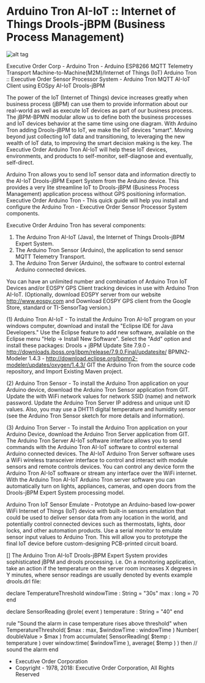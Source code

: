 # Arduino Tron AI-IoT :: Internet of Things Drools-jBPM (Business Process Management)

![alt tag](http://arduinotron.com/wp-content/uploads/2018/05/Arduino_Logotype-e1527283874261.png "Arduino Tron")

Executive Order Corp - Arduino Tron - Arduino ESP8266 MQTT Telemetry Transport Machine-to-Machine(M2M)/Internet of Things (IoT)
Arduino Tron :: Executive Order Sensor Processor System - Arduino Tron MQTT AI-IoT Client using EOSpy AI-IoT Drools-jBPM

The power of the IoT (Internet of Things) device increases greatly when business process (jBPM) can use them to provide information
about our real-world as well as execute IoT devices as part of our business process. The jBPM-BPMN modular allow us to define 
both the business processes and IoT devices behavior at the same time using one diagram. With Arduino Tron adding Drools-jBPM to IoT,
we make the IoT devices "smart". Moving beyond just collecting IoT data and transitioning, to leveraging the new wealth of IoT data, 
to improving the smart decision making is the key. The Executive Order Arduino Tron AI-IoT will help these IoT devices, environments, 
and products to self-monitor, self-diagnose and eventually, self-direct.

Arduino Tron allows you to send IoT sensor data and information directly to the AI-IoT Drools-jBPM Expert System from the Arduino device.
This provides a very lite streamline IoT to Drools-jBPM (Business Process Management) application process without GPS positioning information.
Executive Order Arduino Tron - This quick guide will help you install and configure the Arduino Tron - Executive Order Sensor Processor System components.

Executive Order Arduino Tron has several components:
1. The Arduino Tron AI-IoT (Java), the Internet of Things Drools-jBPM Expert System.
2. The Arduino Tron Sensor (Arduino), the application to send sensor MQTT Telemetry Transport.
3. The Arduino Tron Server (Arduino), the software to control external Arduino connected devices.

You can have an unlimited number and combination of Arduino Tron IoT Devices and/or EOSPY GPS Client tracking devices in use with Arduino Tron AI-IoT.
(Optionally, download EOSPY server from our website http://www.eospy.com and Download EOSPY GPS client from the Google Store, standard or TI-SensorTag version.)

(1) Arduino Tron AI-IoT - To install the Arduino Tron AI-IoT program on your windows computer, download and install the "Eclipse IDE for Java Developers."
Use the Eclipse feature to add new software, available on the Eclipse menu "Help -> Install New Software". Select the "Add" option and install these packages:
Drools + jBPM Update Site 7.9.0 - http://downloads.jboss.org/jbpm/release/7.9.0.Final/updatesite/
BPMN2-Modeler 1.4.3 - http://download.eclipse.org/bpmn2-modeler/updates/oxygen/1.4.3/
GIT the Arduino Tron from the source code repository, and Import Existing Maven project.

(2) Arduino Tron Sensor - To install the Arduino Tron application on your Arduino device, download the Arduino Tron Sensor application from GIT.
Update the with WiFi network values for network SSID (name) and network password. Update the Arduino Tron Server IP address and unique unit ID values.
Also, you may use a DHT11 digital temperature and humidity sensor (see the Arduino Tron Sensor sketch for more details and information).

(3) Arduino Tron Server - To install the Arduino Tron application on your Arduino Device, download the Arduino Tron Server application from GIT.
The Arduino Tron Server AI-IoT software interface allows you to send commands with the Arduino Tron AI-IoT software to control external Arduino connected devices.
The AI-IoT Arduino Tron Server software uses a WiFi wireless transceiver interface to control and interact with module sensors and remote controls devices. You can 
control any device form the Arduino Tron AI-IoT software or stream any interface over the WiFi internet. With the Arduino Tron AI-IoT Arduino Tron server software
you can automatically turn on lights, appliances, cameras, and open doors from the Drools-jBPM Expert System processing model.

Arduino Tron IoT Sensor Emulate - Prototype an Arduino-based low-power WiFi Internet of Things (IoT) device with built-in sensors emulation that could be used to
deliver sensor data from any location in the world, and potentially control connected devices such as thermostats, lights, door locks, and other automation products.
Use a serial monitor to emulate sensor input values to Arduino Tron. This will allow you to prototype the final IoT device before custom-designing PCB-printed circuit board.

[] The Arduino Tron AI-IoT Drools-jBPM Expert System provides sophisticated jBPM and drools processing. i.e. On a monitoring application, take an action if the temperature 
on the server room increases X degrees in Y minutes, where sensor readings are usually denoted by events example drools.drl file:

declare TemperatureThreshold 
        windowTime : String = "30s" 
        max : long = 70 
end 

declare SensorReading 
        @role( event ) 
        temperature : String = "40" 
end 

rule "Sound the alarm in case temperature rises above threshold" 
when 
   TemperatureThreshold( $max : max, $windowTime : windowTime ) 
   Number( doubleValue > $max ) from accumulate( 
   SensorReading( $temp : temperature ) over window:time( $windowTime ), 
   average( $temp ) ) 
then 
   // sound the alarm 
end 

- Executive Order Corporation
- Copyright - 1978, 2018: Executive Order Corporation, All Rights Reserved


